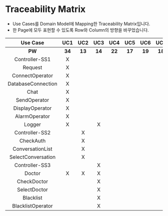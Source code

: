 # Traceability Matrix
- Use Cases를 Domain Model에 Mapping한 Traceability Matrix입니다.
- 한 Page에 모두 표현할 수 있도록 Row와 Column의 방향을 바꾸었습니다.

| **Use Case** | **UC1** | **UC2** | **UC3** | **UC4** | **UC5** | **UC6** | **UC7** | **UC8** | **UC9** | **UC10** |
|:------------:|:-------:|:-------:|:-------:|:-------:|:-------:|:-------:|:-------:|:-------:|:-------:|:--------:|
| **PW** | **34** | **13** | **14** | **22** | **17** | **19** | **18** | **8** | **11** | **20** |
| Controller-SS1 | X | | | | | | | | | |
| Request | X | | | | | | | | | |
| ConnectOperator | X | | | | | | | | | |
| DatabaseConnection | X | | | | | | | | | |
| Chat | X | | | | | | | | | |
| SendOperator | X | | | | | | | | | |
| DisplayOperator | X | | | | | | | | | |
| AlarmOperator | X | | | | | | | | | |
| Logger | X | | X | | | | | | | |
| Controller-SS2 | | X | | | | | | | | |
| CheckAuth | | X | | | | | | | | |
| ConversationList | | X | | | | | | | | |
| SelectConversation | | X | | | | | | | | |
| Controller-SS3 | | | X | | | | | | | |
| Doctor | X | X | X | | | | | | | |
| CheckDoctor | | | X | | | | | | | |
| SelectDoctor | | | X | | | | | | | |
| Blacklist | | | X | | | | | | | |
| BlacklistOperator | | | X | | | | | | | |
